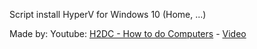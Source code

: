 Script install HyperV for Windows 10 (Home, ...)

Made by: 
Youtube: [H2DC - How to do Computers](https://www.youtube.com/@h2dc) - [Video](https://www.youtube.com/watch?v=FaytvySV04s)
